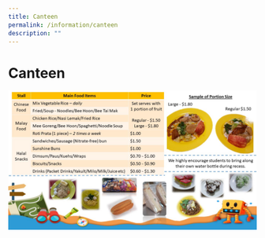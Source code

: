 ```yaml
---
title: Canteen
permalink: /information/canteen
description: ""
---
```

# **Canteen**

![](/images/2022%20Canteen%20Food%20Pricing%20and%20Portion.jpg)